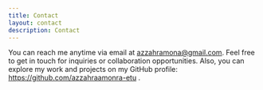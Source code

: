 ```yaml
---
title: Contact
layout: contact
description: Contact
---
```


You can reach me anytime via email at azzahramona@gmail.com. Feel free to get in touch for inquiries or collaboration opportunities. Also, you can explore my work and projects on my GitHub profile: https://github.com/azzahraamonra-etu
.